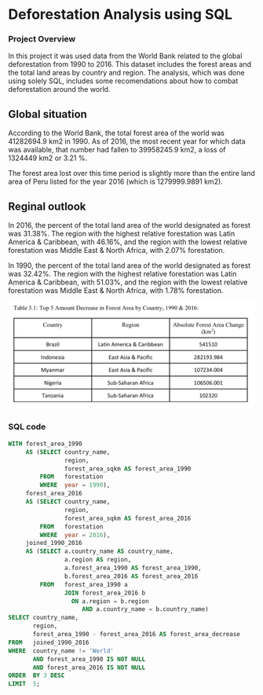 # Deforestation Analysis using SQL

### Project Overview  
In this project it was used data from the World Bank related to the global deforestation from 1990 to 2016. This dataset includes the forest areas and the total land areas by country and region. The analysis, which was done using solely SQL, includes some recomendations about how to combat deforestation around the world. 

## Global situation
According to the World Bank, the total forest area of the world was 41282694.9 km2 in 1990. As of 2016, the most recent year for which data was available, that number had fallen to 39958245.9 km2, a loss of 1324449 km2 or 3.21 %.

The forest area lost over this time period is slightly more than the entire land area of Peru listed for the year 2016 (which is 1279999.9891 km2).

## Reginal outlook
In 2016, the percent of the total land area of the world designated as forest was 31.38%. The region with the highest relative forestation was Latin America & Caribbean, with 46.16%, and the region with the lowest relative forestation was Middle East & North Africa, with 2.07% forestation.

In 1990, the percent of the total land area of the world designated as forest was 32.42%. The region with the highest relative forestation was Latin America & Caribbean, with 51.03%, and the region with the lowest relative forestation was Middle East & North Africa, with 1.78% forestation.


<img src="https://github.com/jorgeUnas/Deforestation_Analysis_SQL/blob/main/Table%201.png" alt="Forest area by country"> 

### SQL code 

``` sql
WITH forest_area_1990
     AS (SELECT country_name,
                region,
                forest_area_sqkm AS forest_area_1990
         FROM   forestation
         WHERE  year = 1990),
     forest_area_2016
     AS (SELECT country_name,
                region,
                forest_area_sqkm AS forest_area_2016
         FROM   forestation
         WHERE  year = 2016),
     joined_1990_2016
     AS (SELECT a.country_name AS country_name,
                a.region AS region,
                a.forest_area_1990 AS forest_area_1990,
                b.forest_area_2016 AS forest_area_2016
         FROM   forest_area_1990 a
                JOIN forest_area_2016 b
                  ON a.region = b.region
                     AND a.country_name = b.country_name)
SELECT country_name,
       region,
       forest_area_1990 - forest_area_2016 AS forest_area_decrease
FROM   joined_1990_2016
WHERE  country_name != 'World'
       AND forest_area_1990 IS NOT NULL
       AND forest_area_2016 IS NOT NULL
ORDER  BY 3 DESC
LIMIT  5;
``` 
